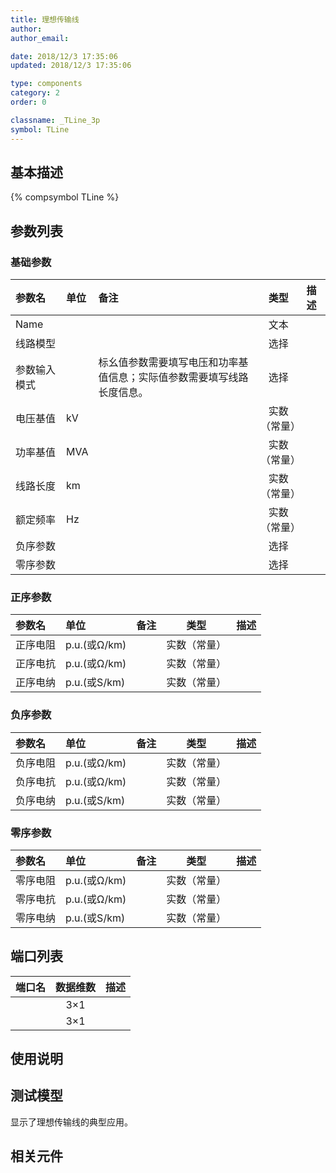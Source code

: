 ```yaml
---
title: 理想传输线
author: 
author_email:

date: 2018/12/3 17:35:06
updated: 2018/12/3 17:35:06

type: components
category: 2
order: 0

classname: _TLine_3p
symbol: TLine
---
```

## 基本描述
{% compsymbol TLine %}

## 参数列表
### 基础参数
| 参数名 | 单位 | 备注 | 类型 | 描述 |
| :--- | :--- | :--- | :--: | :--- |
| Name |  |  | 文本 |  |
| 线路模型 |  |  | 选择 |  |
| 参数输入模式 |  | 标幺值参数需要填写电压和功率基值信息；实际值参数需要填写线路长度信息。 | 选择 |  |
| 电压基值 | kV |  | 实数（常量） |  |
| 功率基值 | MVA |  | 实数（常量） |  |
| 线路长度 | km |  | 实数（常量） |  |
| 额定频率 | Hz |  | 实数（常量） |  |
| 负序参数 |  |  | 选择 |  |
| 零序参数 |  |  | 选择 |  |

### 正序参数
| 参数名 | 单位 | 备注 | 类型 | 描述 |
| :--- | :--- | :--- | :--: | :--- |
| 正序电阻 | p.u.(或Ω/km) |  | 实数（常量） |  |
| 正序电抗 | p.u.(或Ω/km) |  | 实数（常量） |  |
| 正序电纳 | p.u.(或S/km) |  | 实数（常量） |  |

### 负序参数
| 参数名 | 单位 | 备注 | 类型 | 描述 |
| :--- | :--- | :--- | :--: | :--- |
| 负序电阻 | p.u.(或Ω/km) |  | 实数（常量） |  |
| 负序电抗 | p.u.(或Ω/km) |  | 实数（常量） |  |
| 负序电纳 | p.u.(或S/km) |  | 实数（常量） |  |

### 零序参数
| 参数名 | 单位 | 备注 | 类型 | 描述 |
| :--- | :--- | :--- | :--: | :--- |
| 零序电阻 | p.u.(或Ω/km) |  | 实数（常量） |  |
| 零序电抗 | p.u.(或Ω/km) |  | 实数（常量） |  |
| 零序电纳 | p.u.(或S/km) |  | 实数（常量） |  |


## 端口列表

| 端口名 | 数据维数 | 描述 |
| :--- | :--:  | :--- |
|  | 3×1 | |                   
|  | 3×1 | |                   

## 使用说明


## 测试模型
[<test name>](<test link>)显示了理想传输线的典型应用。

## 相关元件


